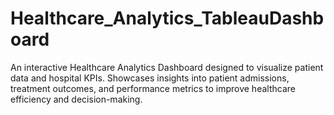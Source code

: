 # Healthcare_Analytics_TableauDashboard
An interactive Healthcare Analytics Dashboard designed to visualize patient data and hospital KPIs. Showcases insights into patient admissions, treatment outcomes, and performance metrics to improve healthcare efficiency and decision-making.
